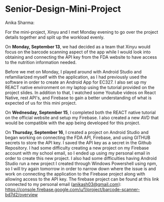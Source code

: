 # Senior-Design-Mini-Project

Anika Sharma:

For the mini-project, Xinyu and I met Monday evening to go over the project details together and split up the workload evenly.

On **Monday, September 13**, we had decided as a team that Xinyu would focus on the barcode scanning aspect of the app while I would look into obtaining and connecting the API key from the FDA website to have access to the nutrition information needed.

Before we met on Monday, I played around with Android Studio and refamiliarized myself with the application, as I had previously used the software in order to create an Android App for EC327. I also set up my REACT native environment on my laptop using the tutorial provided on the project slides. In addition to that, I watched some Youtube videos on React Native, rest API's, and Firebase to gain a better understanding of what is expected of us for this mini project.

On **Wednesday, September 15**, I completed both the REACT native tutorial on the official website and setup my Firebase. I also created a new AVD that would be compatible with the app being developed for this project.

On **Thursday, September 16**, I created a project on Android Studio and began working on connecting the FDA API, Firebase, and using GITHUB secrets to store the API key. I saved the API key as a secret in the Github Repository. I had some difficulty creating a new project on my Firebase account with my school email, so I ended up using my personal email in order to create this new project. I also had some difficulties having Android Studio run a new project I created through Windows Powershell using npm, so I will try again tomorrow in order to narrow down where the issue is and work on connecting the application to the Firebase project along with allowing access to the API key.
The firebase project can be found at this link connected to my personal email (anikash03@gmail.com): https://console.firebase.google.com/u/1/project/barcode-scanner-bd7d2/overview
